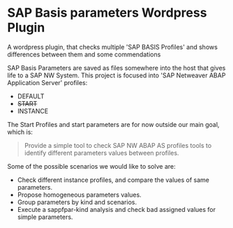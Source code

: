 # SAP Basis parameters Wordpress Plugin
A wordpress plugin, that checks multiple 'SAP BASIS Profiles' and shows differences between them and some commendations 


SAP Basis Parameters are saved as files somewhere into the host that gives life to a SAP NW System.
This project is focused into 'SAP Netweaver ABAP Application Server' profiles:
* DEFAULT
* ~~START~~
* INSTANCE

The Start Profiles and start parameters are for now outside our main goal, which is:
> Provide a simple tool to check SAP NW ABAP AS profiles tools to identify different parameters values between profiles. 

Some of the possible scenarios we would like to solve are:
* Check different instance profiles, and compare the values of same parameters.
* Propose homogeneous parameters values.
* Group parameters by kind and scenarios.
* Execute a sappfpar-kind analysis and check bad assigned values for simple parameters.
